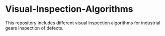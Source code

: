# Visual-Inspection-Algorithms

This repository includes different visual inspection algorithms for industrial gears inspection of defects. 

